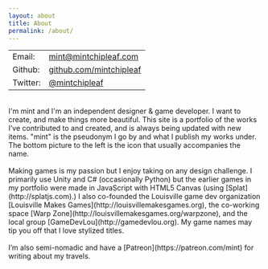 ```yaml
---
layout: about
title: About
permalink: /about/
---
```


<table>
    <tr>
        <td>Email:</td><td><a href="mailto:mint@mintchipleaf.com">mint@mintchipleaf.com</a></td>
    </tr>
    <tr>
        <td>Github:</td><td><a href="http://www.github.com/mintchipleaf">github.com/mintchipleaf</a></td>
    </tr>
        <td>Twitter:</td><td><a href="http://www.twitter.com/mintchipleaf">@mintchipleaf</a></td>
</table>
<br/>
I'm mint and I'm an independent designer & game developer. I want to create, and make things more beautiful. This site is a portfolio of the works I’ve contributed to and created, and is always being updated with new items. "mint" is the pseudonym I go by and what I publish my works under. The bottom picture to the left is the icon that usually accompanies the name.
<br/>
<br/>
Making games is my passion but I enjoy taking on any design challenge. I primarily use Unity and C# (occasionally Python) but the earlier games in my portfolio were made in JavaScript with HTML5 Canvas (using [Splat](http://splatjs.com).) I also co-founded the Louisville game dev organization [Louisville Makes Games](http://louisvillemakesgames.org), the co-working space [Warp Zone](http://louisvillemakesgames.org/warpzone), and the local group [GameDevLou](http://gamedevlou.org). My game names may tip you off that I love stylized titles.
<br/>
<br/>
I’m also semi-nomadic and have a [Patreon](https://patreon.com/mint) for writing about my travels.

